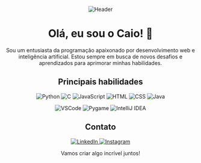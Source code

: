 <p align="center">
  <img src="https://github.com/caiomoreiradev/caiomoreiradev/blob/main/assets/header.gif" alt="Header">
</p>

<h1 align="center">Olá, eu sou o Caio! 👋</h1>

<p align="center">
  Sou um entusiasta da programação apaixonado por desenvolvimento web e inteligência artificial. Estou sempre em busca de novos desafios e aprendizados para aprimorar minhas habilidades.
</p>

<h2 align="center">Principais habilidades</h2>

<p align="center">
  <img src="https://img.shields.io/badge/Python-3776AB?style=for-the-badge&logo=python&logoColor=white" alt="Python">
  <img src="https://img.shields.io/badge/C-00599C?style=for-the-badge&logo=c&logoColor=white" alt="C">
  <img src="https://img.shields.io/badge/JavaScript-F7DF1E?style=for-the-badge&logo=javascript&logoColor=black" alt="JavaScript">
  <img src="https://img.shields.io/badge/HTML5-E34F26?style=for-the-badge&logo=html5&logoColor=white" alt="HTML">
  <img src="https://img.shields.io/badge/CSS3-1572B6?style=for-the-badge&logo=css3&logoColor=white" alt="CSS">
  <img src="https://img.shields.io/badge/Java-007396?style=for-the-badge&logo=java&logoColor=white" alt="Java">
</p>

<p align="center">
  <img src="https://img.shields.io/badge/VSCode-007ACC?style=for-the-badge&logo=visual-studio-code&logoColor=white" alt="VSCode">
  <img src="https://img.shields.io/badge/Pygame-3776AB?style=for-the-badge&logo=python&logoColor=white" alt="Pygame">
  <img src="https://img.shields.io/badge/IntelliJ%20IDEA-000000?style=for-the-badge&logo=intellij-idea&logoColor=white" alt="IntelliJ IDEA">
</p>

<h2 align="center">Contato</h2>

<p align="center">
  <a href="https://www.linkedin.com/in/caio-moreira/">
    <img src="https://github.com/caiomoreiradev/caiomoreiradev/blob/main/assets/linkedin.gif" alt="LinkedIn">
  </a>
  <a href="https://www.instagram.com/_moreira_caio_/">
    <img src="https://github.com/caiomoreiradev/caiomoreiradev/blob/main/assets/instagram.gif" alt="Instagram">
  </a>
</p>

<p align="center">
  Vamos criar algo incrível juntos!
</p>
